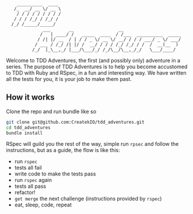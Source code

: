 
```
    __________  ____ 
   /_  __/ __ \/ __ \ 
    / / / / / / / / / 
   / / / /_/ / /_/ / 
  /_/ /_____/_____/ 
              ___       __                 __ 
             /   | ____/ /   _____  ____  / /___  __________  _____ 
            / /| |/ __  / | / / _ \/ __ \/ __/ / / / ___/ _ \/ ___/ 
           / ___ / /_/ /| |/ /  __/ / / / /_/ /_/ / /  /  __(__  ) 
          /_/  |_\__,_/ |___/\___/_/ /_/\__/\__,_/_/   \___/____/ 
```

Welcome to TDD Adventures, the first (and possibly only) adventure in a series. The purpose of TDD Adventures is to help you
become accustomed to TDD with Ruby and RSpec, in a fun and interesting way. We have written all the tests for you, it is your job to make them past.


## How it works
Clone the repo and run bundle like so
```bash
git clone git@github.com:CreatekIO/tdd_adventures.git
cd tdd_adventures
bundle install
```
    
RSpec will guild you the rest of the way, simple run ```rpsec``` and follow the instructions, but as a guide, the flow is like this: 

* run `rspec`
* tests all fail
* write code to make the tests pass
* run `rspec` again
* tests all pass
* refactor!
* `get merge` the next challenge (instructions provided by ```rspec```)
* eat, sleep, code, repeat
